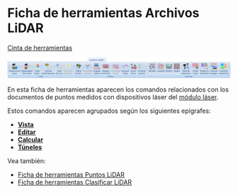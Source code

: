 # Ficha de herramientas Archivos LiDAR

[Cinta de herramientas](/mdtopx/cinta-de-herramientas/)

![](../../../.gitbook/assets/ficha-de-herramientas-archivos-lidar.jpg)

En esta ficha de herramientas aparecen los comandos relacionados con los documentos de puntos medidos con dispositivos láser del [módulo láser](../../modulo-laser/).

Estos comandos aparecen agrupados según los siguientes epígrafes:

* ****[**Vista**](vista-de-puntos-laser.md)****
* ****[**Editar**](editar-puntos-en-archivos-lidar.md)****
* ****[**Calcular**](calcular-a-partir-de-lidar.md)****
* ****[**Túneles**](tuneles.md)****

Vea también:

* [Ficha de herramientas Puntos LiDAR](/mdtopx/fichas-de-herramientas/ficha-de-herramientas-puntos-lidar/)
* [Ficha de herramientas Clasificar LiDAR](/mdtopx/fichas-de-herramientas/ficha-de-herramientas-clasificar-lidar.md)
